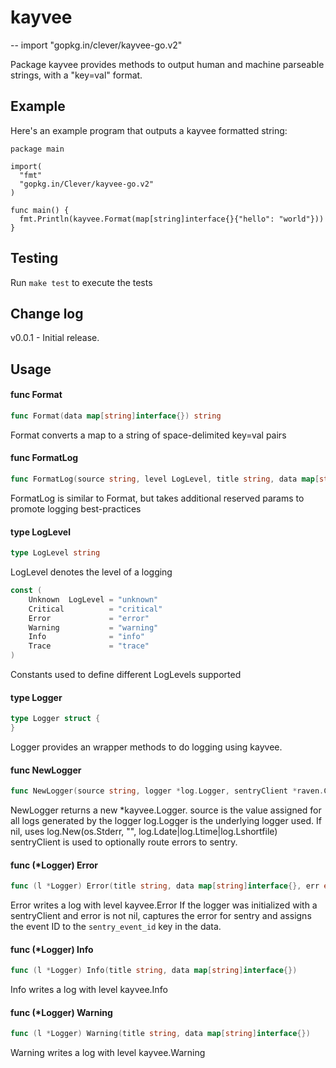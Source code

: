 # kayvee
--
    import "gopkg.in/clever/kayvee-go.v2"

Package kayvee provides methods to output human and machine parseable strings,
with a "key=val" format.

## Example

Here's an example program that outputs a kayvee formatted string:

    package main

    import(
      "fmt"
      "gopkg.in/Clever/kayvee-go.v2"
    )

    func main() {
      fmt.Println(kayvee.Format(map[string]interface{}{"hello": "world"}))
    }

## Testing


Run `make test` to execute the tests

## Change log

v0.0.1 - Initial release.

## Usage

#### func  Format

```go
func Format(data map[string]interface{}) string
```
Format converts a map to a string of space-delimited key=val pairs

#### func  FormatLog

```go
func FormatLog(source string, level LogLevel, title string, data map[string]interface{}) string
```
FormatLog is similar to Format, but takes additional reserved params to promote
logging best-practices

#### type LogLevel

```go
type LogLevel string
```

LogLevel denotes the level of a logging

```go
const (
	Unknown  LogLevel = "unknown"
	Critical          = "critical"
	Error             = "error"
	Warning           = "warning"
	Info              = "info"
	Trace             = "trace"
)
```
Constants used to define different LogLevels supported

#### type Logger

```go
type Logger struct {
}
```

Logger provides an wrapper methods to do logging using kayvee.

#### func  NewLogger

```go
func NewLogger(source string, logger *log.Logger, sentryClient *raven.Client) *Logger
```
NewLogger returns a new *kayvee.Logger. source is the value assigned for all
logs generated by the logger log.Logger is the underlying logger used. If nil,
uses log.New(os.Stderr, "", log.Ldate|log.Ltime|log.Lshortfile) sentryClient is
used to optionally route errors to sentry.

#### func (*Logger) Error

```go
func (l *Logger) Error(title string, data map[string]interface{}, err error)
```
Error writes a log with level kayvee.Error If the logger was initialized with a
sentryClient and error is not nil, captures the error for sentry and assigns the
event ID to the `sentry_event_id` key in the data.

#### func (*Logger) Info

```go
func (l *Logger) Info(title string, data map[string]interface{})
```
Info writes a log with level kayvee.Info

#### func (*Logger) Warning

```go
func (l *Logger) Warning(title string, data map[string]interface{})
```
Warning writes a log with level kayvee.Warning
